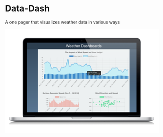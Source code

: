 # Data-Dash
A one pager that visualizes weather data in various ways

<p align="center">
<img alt="dashboard screenshot" src="https://github.com/gaber85/Data-Dash/blob/master/Screen%20Shot.png?raw=true" />
</p>
